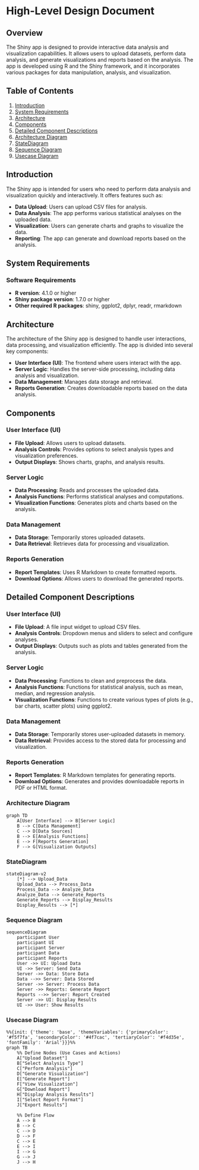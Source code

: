 # High-Level Design Document

## Overview

The Shiny app is designed to provide interactive data analysis and visualization capabilities. It allows users to upload datasets, perform data analysis, and generate visualizations and reports based on the analysis. The app is developed using R and the Shiny framework, and it incorporates various packages for data manipulation, analysis, and visualization.

## Table of Contents

1. [Introduction](#introduction)
2. [System Requirements](#system-requirements)
3. [Architecture](#architecture)
4. [Components](#components)
5. [Detailed Component Descriptions](#detailed-component-descriptions)
6. [Architecture Diagram](#architecture-diagram)
7. [StateDiagram](#statediagram)
8. [Sequence Diagram](#sequence-diagram)
9. [Usecase Diagram](#usecase-diagram)

## Introduction

The Shiny app is intended for users who need to perform data analysis and visualization quickly and interactively. It offers features such as:

- **Data Upload**: Users can upload CSV files for analysis.
- **Data Analysis**: The app performs various statistical analyses on the uploaded data.
- **Visualization**: Users can generate charts and graphs to visualize the data.
- **Reporting**: The app can generate and download reports based on the analysis.

## System Requirements

### Software Requirements

- **R version**: 4.1.0 or higher
- **Shiny package version**: 1.7.0 or higher
- **Other required R packages**: shiny, ggplot2, dplyr, readr, rmarkdown

## Architecture

The architecture of the Shiny app is designed to handle user interactions, data processing, and visualization efficiently. The app is divided into several key components:

- **User Interface (UI)**: The frontend where users interact with the app.
- **Server Logic**: Handles the server-side processing, including data analysis and visualization.
- **Data Management**: Manages data storage and retrieval.
- **Reports Generation**: Creates downloadable reports based on the data analysis.

## Components

### User Interface (UI)

- **File Upload**: Allows users to upload datasets.
- **Analysis Controls**: Provides options to select analysis types and visualization preferences.
- **Output Displays**: Shows charts, graphs, and analysis results.

### Server Logic

- **Data Processing**: Reads and processes the uploaded data.
- **Analysis Functions**: Performs statistical analyses and computations.
- **Visualization Functions**: Generates plots and charts based on the analysis.

### Data Management

- **Data Storage**: Temporarily stores uploaded datasets.
- **Data Retrieval**: Retrieves data for processing and visualization.

### Reports Generation

- **Report Templates**: Uses R Markdown to create formatted reports.
- **Download Options**: Allows users to download the generated reports.

## Detailed Component Descriptions

### User Interface (UI)

- **File Upload**: A file input widget to upload CSV files.
- **Analysis Controls**: Dropdown menus and sliders to select and configure analyses.
- **Output Displays**: Outputs such as plots and tables generated from the analysis.

### Server Logic

- **Data Processing**: Functions to clean and preprocess the data.
- **Analysis Functions**: Functions for statistical analysis, such as mean, median, and regression analysis.
- **Visualization Functions**: Functions to create various types of plots (e.g., bar charts, scatter plots) using ggplot2.

### Data Management

- **Data Storage**: Temporarily stores user-uploaded datasets in memory.
- **Data Retrieval**: Provides access to the stored data for processing and visualization.

### Reports Generation

- **Report Templates**: R Markdown templates for generating reports.
- **Download Options**: Generates and provides downloadable reports in PDF or HTML format.

### Architecture Diagram
```mermaid
graph TD
    A[User Interface] --> B[Server Logic]
    B --> C[Data Management]
    C --> D[Data Sources]
    B --> E[Analysis Functions]
    E --> F[Reports Generation]
    F --> G[Visualization Outputs]
```
### StateDiagram
```mermaid
stateDiagram-v2
    [*] --> Upload_Data
    Upload_Data --> Process_Data
    Process_Data --> Analyze_Data
    Analyze_Data --> Generate_Reports
    Generate_Reports --> Display_Results
    Display_Results --> [*]
```
### Sequence Diagram
```mermaid
sequenceDiagram
    participant User
    participant UI
    participant Server
    participant Data
    participant Reports
    User ->> UI: Upload Data
    UI ->> Server: Send Data
    Server ->> Data: Store Data
    Data -->> Server: Data Stored
    Server ->> Server: Process Data
    Server ->> Reports: Generate Report
    Reports -->> Server: Report Created
    Server ->> UI: Display Results
    UI ->> User: Show Results
```
### Usecase Diagram
```mermaid
%%{init: {'theme': 'base', 'themeVariables': {'primaryColor': '#f5f7fa', 'secondaryColor': '#4f7cac', 'tertiaryColor': '#f4d35e', 'fontFamily': 'Arial'}}}%%
graph TB
    %% Define Nodes (Use Cases and Actions)
    A["Upload Dataset"]
    B["Select Analysis Type"]
    C["Perform Analysis"]
    D["Generate Visualization"]
    E["Generate Report"]
    F["View Visualization"]
    G["Download Report"]
    H["Display Analysis Results"]
    I["Select Report Format"]
    J["Export Results"]

    %% Define Flow
    A --> B
    B --> C
    C --> D
    D --> F
    C --> E
    E --> I
    I --> G
    G --> J
    J --> H


```
